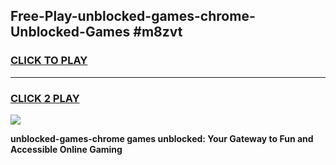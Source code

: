 
## Free-Play-unblocked-games-chrome-Unblocked-Games #m8zvt
<h3>
<a href="https://news.freeplayer.one?title=unblocked-games-chrome&ref=8M">CLICK TO PLAY</a></h3>
<hr>

<h3>
<a href="https://news.freeplayer.one?title=unblocked-games-chrome&ref=8M">CLICK 2 PLAY</a>
  
</h3>

<a href="https://news.freeplayer.one?title=unblocked-games-chrome&ref=8M"><img src="https://clearcache.store/games.png"></a>


**unblocked-games-chrome games unblocked: Your Gateway to Fun and Accessible Online Gaming**
